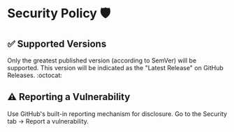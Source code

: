 <!--
This is a default security policy that applies to the entire nodenv organization.
It may be overridden by a repo-specific security policy.
https://docs.github.com/en/communities/setting-up-your-project-for-healthy-contributions/creating-a-default-community-health-file
-->

# Security Policy 🛡️

## ✅ Supported Versions

Only the greatest published version (according to SemVer) will be supported.
This version will be indicated as the "Latest Release" on GitHub Releases. :octocat:

## ⚠️ Reporting a Vulnerability

Use GitHub's built-in reporting mechanism for disclosure.
Go to the Security tab -> Report a vulnerability.
